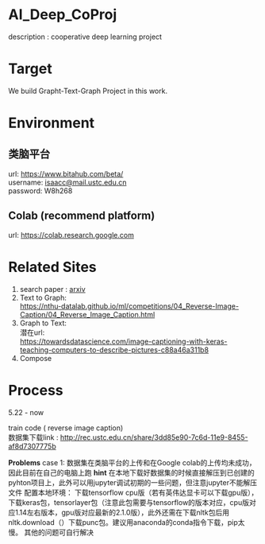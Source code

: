 # AI_Deep_CoProj
description : cooperative deep learning project

# Target

We build Grapht-Text-Graph Project in this work.

# Environment

## 类脑平台
url: https://www.bitahub.com/beta/  
username: isaacc@mail.ustc.edu.cn  
password: W8h268

## Colab (recommend platform)
url: https://colab.research.google.com

# Related Sites

1. search paper : [arxiv](https://arxiv.org/list/cs/recent)
2. Text to Graph:  
https://nthu-datalab.github.io/ml/competitions/04_Reverse-Image-Caption/04_Reverse_Image_Caption.html
3. Graph to Text:  
潜在url:  
https://towardsdatascience.com/image-captioning-with-keras-teaching-computers-to-describe-pictures-c88a46a311b8
4. Compose

# Process

5.22 - now

  train code ( reverse image caption)  
  数据集下载link : http://rec.ustc.edu.cn/share/3dd85e90-7c6d-11e9-8455-af8d7307775b
  
  **Problems**
    case 1:
    数据集在类脑平台的上传和在Google colab的上传均未成功，因此目前在自己的电脑上跑
  **hint**
    在本地下载好数据集的时候直接解压到已创建的pyhton项目上，此外可以用jupyter调试初期的一些问题，但注意jupyter不能解压文件
    配置本地环境：
    下载tensorflow cpu版（若有英伟达显卡可以下载gpu版），下载keras包，tensorlayer包（注意此包需要与tensorflow的版本对应，cpu版对应1.14左右版本，gpu版对应最新的2.1.0版），此外还需在下载nltk包后用nltk.download（）下载punc包。建议用anaconda的conda指令下载，pip太慢。
    其他的问题可自行解决
